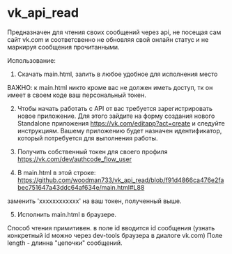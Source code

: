 # vk_api_read

Предназначен для чтения своих сообщений через api, не посещая сам сайт vk.com и соответсвенно не обновляя свой онлайн статус и не маркируя сообщения прочитанными.

Использование: 
1) Скачать main.html, залить в любое удобное для исполнения место

ВАЖНО: к main.html никто кроме вас не должен иметь доступ, тк он имеет в своем коде ваш персональный токен.

2) Чтобы начать работать с API от вас требуется зарегистрировать новое приложение. Для этого зайдите на форму создания нового Standalone приложения https://vk.com/editapp?act=create и следуйте инструкциям. Вашему приложению будет назначен идентификатор, который потребуется для выполнения работы.

3) Получить собственный токен для своего профиля https://vk.com/dev/authcode_flow_user

4) В main.html в этой строке:
https://github.com/woodman733/vk_api_read/blob/f91d4866ca476e2fabec751647a43ddc64af634e/main.html#L88

заменить 'xxxxxxxxxxxx' на ваш токен,  полученный выше.

5) Исполнить main.html в браузере. 

Способ чтения примитивен. в поле id вводится id сообщения (узнать конкретный id можно через dev-tools браузера в диалоге vk.com)
Поле length - длинна "цепочки" сообщений. 
